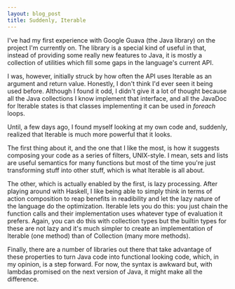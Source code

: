 ```yaml
---
layout: blog_post
title: Suddenly, Iterable
---
```

I've had my first experience with Google Guava (the Java library) on the project I'm currently on.
The library is a special kind of useful in that, instead of providing some really new features to Java, it is mostly a collection of utilities which fill some gaps in the language's current API.

I was, however, initially struck by how often the API uses Iterable as an argument and return value.
Honestly, I don't think I'd ever seen it being used before.
Although I found it odd, I didn't give it a lot of thought because all the Java collections I know implement that interface, and all the JavaDoc for Iterable states is that classes implementing it can be used in *foreach* loops.

Until, a few days ago, I found myself looking at my own code and, suddenly, realized that Iterable is much more powerful that it looks.

The first thing about it, and the one that I like the most, is how it suggests composing your code as a series of filters, UNIX-style.
I mean, sets and lists are useful semantics for many functions but most of the time you're just transforming stuff into other stuff, which is what Iterable is all about.

The other, which is actually enabled by the first, is lazy processing.
After playing around with Haskell, I like being able to simply think in terms of action composition to reap benefits in readibility and let the lazy nature of the language do the optimization.
Iterable lets you do this: you just chain the function calls and their implementation uses whatever type of evaluation it prefers.
Again, you can do this with collection types but the builtin types for these are not lazy and it's much simpler to create an implementation of Iterable (one method) than of Collection (many more methods).

Finally, there are a number of libraries out there that take advantage of these properties to turn Java code into functional looking code, which, in my opinion, is a step forward.
For now, the syntax is awkward but, with lambdas promised on the next version of Java, it might make all the difference.
